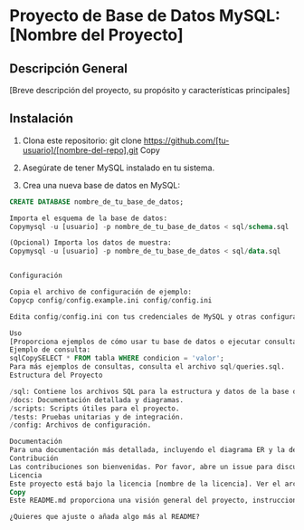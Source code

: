 # Proyecto de Base de Datos MySQL: [Nombre del Proyecto]

## Descripción General

[Breve descripción del proyecto, su propósito y características principales]

## Instalación

1. Clona este repositorio:
git clone https://github.com/[tu-usuario]/[nombre-del-repo].git
Copy
2. Asegúrate de tener MySQL instalado en tu sistema.

3. Crea una nueva base de datos en MySQL:
```sql
CREATE DATABASE nombre_de_tu_base_de_datos;

Importa el esquema de la base de datos:
Copymysql -u [usuario] -p nombre_de_tu_base_de_datos < sql/schema.sql

(Opcional) Importa los datos de muestra:
Copymysql -u [usuario] -p nombre_de_tu_base_de_datos < sql/data.sql


Configuración

Copia el archivo de configuración de ejemplo:
Copycp config/config.example.ini config/config.ini

Edita config/config.ini con tus credenciales de MySQL y otras configuraciones necesarias.

Uso
[Proporciona ejemplos de cómo usar tu base de datos o ejecutar consultas comunes]
Ejemplo de consulta:
sqlCopySELECT * FROM tabla WHERE condicion = 'valor';
Para más ejemplos de consultas, consulta el archivo sql/queries.sql.
Estructura del Proyecto

/sql: Contiene los archivos SQL para la estructura y datos de la base de datos.
/docs: Documentación detallada y diagramas.
/scripts: Scripts útiles para el proyecto.
/tests: Pruebas unitarias y de integración.
/config: Archivos de configuración.

Documentación
Para una documentación más detallada, incluyendo el diagrama ER y la descripción de las tablas, consulta la carpeta /docs.
Contribución
Las contribuciones son bienvenidas. Por favor, abre un issue para discutir los cambios propuestos antes de hacer un pull request.
Licencia
Este proyecto está bajo la licencia [nombre de la licencia]. Ver el archivo LICENSE para más detalles.
Copy
Este README.md proporciona una visión general del proyecto, instrucciones de instalación y configuración, ejemplos de uso, y otra información importante para los usuarios y colaboradores del proyecto. 

¿Quieres que ajuste o añada algo más al README?
